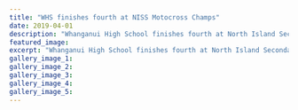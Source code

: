 ```yaml
---
title: "WHS finishes fourth at NISS Motocross Champs"
date: 2019-04-01
description: "Whanganui High School finishes fourth at North Island Secondary Schools Motocross Championships in Rotorua..."
featured_image: 
excerpt: "Whanganui High School finishes fourth at North Island Secondary Schools Motocross Championships in Rotorua."
gallery_image_1: 
gallery_image_2: 
gallery_image_3: 
gallery_image_4: 
gallery_image_5: 
---
```

